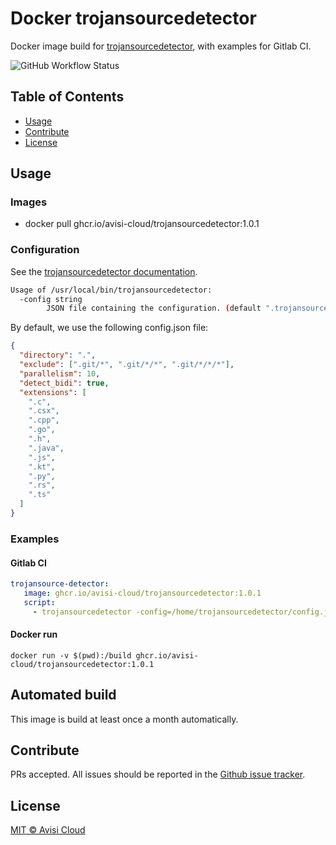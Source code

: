# Docker trojansourcedetector

Docker image build for [trojansourcedetector](https://github.com/haveyoudebuggedit/trojansourcedetector), with examples for Gitlab CI.

![GitHub Workflow Status](https://img.shields.io/github/workflow/status/avisi-cloud/trojansourcedetector-ci/release)

## Table of Contents

- [Usage](#usage)
- [Contribute](#contribute)
- [License](#license)

## Usage

### Images

- docker pull ghcr.io/avisi-cloud/trojansourcedetector:1.0.1

### Configuration

See the [trojansourcedetector documentation](https://github.com/haveyoudebuggedit/trojansourcedetector).

```bash
Usage of /usr/local/bin/trojansourcedetector:
  -config string
        JSON file containing the configuration. (default ".trojansourcedetector.json")
```

By default, we use the following config.json file:

```json
{
  "directory": ".",
  "exclude": [".git/*", ".git/*/*", ".git/*/*/*"],
  "parallelism": 10,
  "detect_bidi": true,
  "extensions": [
    ".c",
    ".csx",
    ".cpp",
    ".go",
    ".h",
    ".java",
    ".js",
    ".kt",
    ".py",
    ".rs",
    ".ts"
  ]
}
```

### Examples

#### Gitlab CI

```yaml
trojansource-detector:
   image: ghcr.io/avisi-cloud/trojansourcedetector:1.0.1
   script:
     - trojansourcedetector -config=/home/trojansourcedetector/config.json
```

#### Docker run

```shell
docker run -v $(pwd):/build ghcr.io/avisi-cloud/trojansourcedetector:1.0.1 
```

## Automated build

This image is build at least once a month automatically.

## Contribute

PRs accepted. All issues should be reported in the [Github issue tracker](https://github.com/avisi-cloud/trojansourcedetector-ci/issues).

## License

[MIT © Avisi Cloud](LICENSE)
